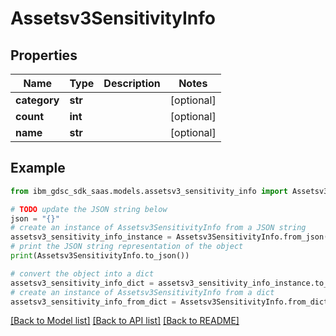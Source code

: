 # Assetsv3SensitivityInfo


## Properties

Name | Type | Description | Notes
------------ | ------------- | ------------- | -------------
**category** | **str** |  | [optional] 
**count** | **int** |  | [optional] 
**name** | **str** |  | [optional] 

## Example

```python
from ibm_gdsc_sdk_saas.models.assetsv3_sensitivity_info import Assetsv3SensitivityInfo

# TODO update the JSON string below
json = "{}"
# create an instance of Assetsv3SensitivityInfo from a JSON string
assetsv3_sensitivity_info_instance = Assetsv3SensitivityInfo.from_json(json)
# print the JSON string representation of the object
print(Assetsv3SensitivityInfo.to_json())

# convert the object into a dict
assetsv3_sensitivity_info_dict = assetsv3_sensitivity_info_instance.to_dict()
# create an instance of Assetsv3SensitivityInfo from a dict
assetsv3_sensitivity_info_from_dict = Assetsv3SensitivityInfo.from_dict(assetsv3_sensitivity_info_dict)
```
[[Back to Model list]](../README.md#documentation-for-models) [[Back to API list]](../README.md#documentation-for-api-endpoints) [[Back to README]](../README.md)


